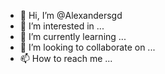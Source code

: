 - 👋 Hi, I’m @Alexandersgd
- 👀 I’m interested in ...
- 🌱 I’m currently learning ...
- 💞️ I’m looking to collaborate on ...
- 📫 How to reach me ...

<!---
Alexandersgd/Alexandersgd is a ✨ special ✨ repository because its `README.md` (this file) appears on your GitHub profile.
You can click the Preview link to take a look at your changes.
--->
